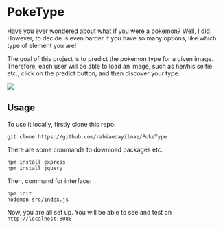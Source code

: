 # PokeType

Have you ever wondered about what if you were a pokemon? Well, I did. However, to decide is even harder if you have so many options, like which type of element you are! 

The goal of this project is to predict the pokemon type for a given image. Therefore, each user will be able to load an image, such as her/his selfie etc., click on the predict button, and then discover your type.

![](https://https://github.com/rabiaedayilmaz/PokeType/blob/main/src/assets/example.png?raw=true)

## Usage
To use it locally, firstly clone this repo.

```git clone https://github.com/rabiaedayilmaz/PokeType```

There are some commands to download packages etc. 
```
npm install express
npm install jquery
```

Then, command for interface:

```
npm init
nodemon src/index.js
```
Now, you are all set up.
You will be able to see and test on ```http://localhost:8080```
